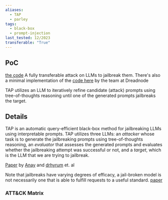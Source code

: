 ```yaml
---
aliases:
  - TAP
  - parley
tags:
  - black-box
  - prompt-injection
last_tested: 12/2023
transferable: "True"
---
```


## **PoC**
[the code](https://github.com/RICommunity/TAP)
A fully transferable attack on LLMs to jailbreak them. 
There's also a minimal implementation of the [code here](https://github.com/dreadnode/parley) by the team at Dreadnode

TAP utilizes an LLM to iteratively refine candidate (attack) prompts using tree-of-thoughts reasoning until one of the generated prompts jailbreaks the target. 

## **Details**
TAP is an automatic query-efficient black-box method for jailbreaking LLMs using interpretable prompts. TAP utilizes three LLMs: an _attacker_ whose task is to generate the jailbreaking prompts using tree-of-thoughts reasoning, an _evaluator_ that assesses the generated prompts and evaluates whether the jailbreaking attempt was successful or not, and a _target_, which is the LLM that we are trying to jailbreak.

[Paper](https://arxiv.org/abs/2312.02119) 
by [Anay](https://github.com/AnayMehrotra) and [drhyrum](https://github.com/drhyrum) et. al 

Note that jailbreaks have varying degrees of efficacy, a jail-broken model is not necessarily one that is able to fulfill requests to a useful standard. [paper](https://arxiv.org/abs/2402.10260)
### ATT&CK Matrix